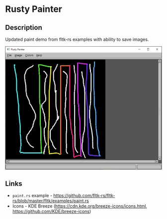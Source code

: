 # Rusty Painter

## Description

Updated paint demo from fltk-rs examples with ability to save images.

![Rusty Painter screenshot](images/rustypainter2.png)

## Links

* `paint.rs` example - https://github.com/fltk-rs/fltk-rs/blob/master/fltk/examples/paint.rs
* Icons - KDE Breeze (https://cdn.kde.org/breeze-icons/icons.html, https://github.com/KDE/breeze-icons)
